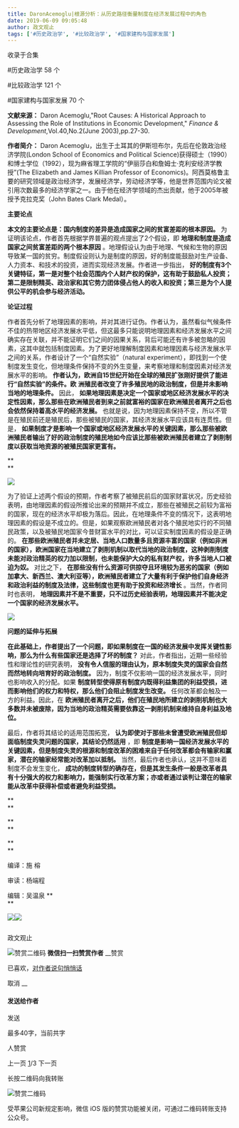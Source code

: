 ```yaml
---
title: DaronAcemoglu|根源分析：从历史路径衡量制度在经济发展过程中的角色
date: 2019-06-09 09:05:48
author: 政文观止
tags: ['#历史政治学', '#比较政治学', '#国家建构与国家发展']
---
```



收录于合集

#历史政治学 58 个

#比较政治学 121 个

#国家建构与国家发展 70 个

**文献来源：** Daron Acemoglu,"Root Causes: A Historical Approach to Assessing the
Role of Institutions in Economic Development," _Finance &
Development_,Vol.40,No.2(June 2003),pp.27-30.

  

 **作者简介：** Daron Acemoglu，出生于土耳其的伊斯坦布尔，先后在伦敦政治经济学院(London School of Economics
and Political Science)获得硕士（1990）和博士学位（1992），现为麻省理工学院的“伊丽莎白和詹姆士·克利安经济学教授”(The
Elizabeth and James Killian Professor of
Economics)。阿西莫格鲁主要的研究领域是政治经济学，发展经济学，劳动经济学等，他是世界范围内论文被引用次数最多的经济学家之一。由于他在经济学领域的杰出贡献，他于2005年被授予克拉克奖（John
Bates Clark Medal）。

  

  

  

 **主要论点**

  

 **本文的主要论点是：国内制度的差异是造成国家之间的贫富差距的根本原因。** 为证明该论点，作者首先根据学界普遍的观点提出了2个假设，即
**地理和制度是造成国家之间贫富差距的两个根本原因**
。地理假设认为由于地理、气候和生物的原因导致某一国的贫穷。制度假设则认为是制度的原因，好的制度能鼓励对生产设备、人力资本、和技术的投资，进而实现经济发展。作者进一步指出，
**好的制度有3个关键特征，第一是对整个社会范围内个人财产权的保护，这有助于鼓励私人投资；第二是限制精英、政治家和其它势力团体侵占他人的收入和投资；第三是为个人提供公平的机会参与经济活动。**

  

 **论证过程**

  

作者首先分析了地理因素的影响，并对其进行证伪。作者认为，虽然看似气候条件不佳的热带地区经济发展水平低，但这最多只能说明地理因素和经济发展水平之间确实存在关联，并不能证明它们之间的因果关系，背后可能还有许多被忽略的因素，这其中就包括制度因素。为了更好地理解制度因素和地理因素与经济发展水平之间的关系，作者设计了一个“自然实验”（natural
experiment），即找到一个使制度发生变化，但地理条件保持不变的外生变量，来考察地理和制度因素对经济发展水平的影响。
**作者认为，欧洲自15世纪开始在全球的殖民扩张刚好提供了能进行“自然实验”的条件。欧**
**洲殖民者改变了许多殖民地的政治制度，但是并未影响当地的地理条件。** 因此，
**如果地理因素是决定一个国家或地区经济发展水平的决定性因素，那么那些在欧洲殖民者到来之前就富裕的国家在欧洲殖民者离开之后也会依然保持着高水平的经济发展。**
也就是说，因为地理因素保持不变，所以不管是在殖民前还是殖民后，那些被殖民的国家，其经济发展水平应该具有连贯性。但是，
**如果制度才是影响一个国家或地区经济发展水平的关键因素，那么那些被欧洲殖民者输出了好的政治制度的殖民地如今应该比那些被欧洲殖民者建立了剥削制度以获取当地资源的被殖民国家更富有。**

 **  
**

![](/images/428/2.gif)

  

为了验证上述两个假设的预期，作者考察了被殖民前后的国家财富状况，历史经验表明，由地理因素的假设所推论出来的预期并不成立，那些在被殖民之前较为富裕的国家，现在的经济水平却极为落后。因此，在地理条件不变的情况下，这表明地理因素的假设是不成立的。但是，如果观察欧洲殖民者对各个殖民地实行的不同殖民政策，以及被殖民地国家今昔财富水平的对比，可以证实制度因素的假设是正确的。
**在那些欧洲殖民者并未定居、当地人口数量多且资源丰富的国家（例如非洲的国家），欧洲国家在当地建立了剥削机制以取代当地的政治制度，这种剥削制度未能对政治精英的权力加以限制，也未能保护大众的私有财产权，许多当地人口被迫为奴。**
对比之下，
**在那些没有什么资源可供掠夺且环境较为恶劣的国家（例如加拿大、新西兰、澳大利亚等），欧洲殖民者建立了大量有利于保护他们自身经济和政治利益的制度及法律，这些制度也更有助于投资和经济增长**
。当然，作者同时也表明， **地理因素并不是不重要，只不过历史经验表明，地理因素并不能决定一个国家的经济发展水平。**

  

![](/images/428/3.png)

  

 **问题的延伸与拓展**

  

 **在此基础上，作者提出了一个问题，即如果制度在一国的经济发展中发挥关键性影响，那么为什么有些国家还是选择了坏的制度？**
对此，作者指出，近期一些经验性和理论性的研究表明， **没有令人信服的理由认为，原本制度失灵的国家会自然而然地转向培育好的政治制度。**
因为，制度不仅影响一国的经济发展水平，同时也影响收入的分配。如果
**制度转型使得原有制度内既得利益集团的利益受损，进而影响他们的权力和特权，那么他们会阻止制度发生改变。** 任何改革都会触及一方的利益。因此，在
**欧洲殖民者离开之后，他们在殖民地所建立的剥削机制也大多数并未被废除，因为当地的政治精英需要依靠这一剥削机制来维持自身利益及地位。**

最后，作者将其结论的适用范围拓宽， **认为即使对于那些未曾遭受欧洲殖民但却面临制度失灵问题的国家，其结论仍然适用** ，即
**制度是影响一国经济发展水平的关键因素，但是制度失灵的根源和制度改革的困难来自于任何改革都会有输家和赢家，潜在的输家经常能对改革加以抵制。**
当然，最后作者也承认，这并不意味着制度不会发生变化，
**成功的制度转型的确存在，但是其发生条件一般是改革者具有十分强大的权力和影响力，能强制实行改革方案；亦或者通过谈判让潜在的输家能从改革中获得补偿或者避免利益受损。**

 **  
**

 **  
**

 **  
**

编译：施 榕

审读：杨端程  

编辑：吴温泉 **  
**

![](/images/428/4.jpeg)![](/images/428/5.jpeg)

  

![]()

政文观止

![赞赏二维码]() **微信扫一扫赞赏作者** __赞赏

已喜欢，[对作者说句悄悄话](javascript:;)

取消 __

#### 发送给作者

发送

最多40字，当前共字

[](javascript:;) 人赞赏

上一页 [1](javascript:;)/3 下一页

长按二维码向我转账

![赞赏二维码]()

受苹果公司新规定影响，微信 iOS 版的赞赏功能被关闭，可通过二维码转账支持公众号。

